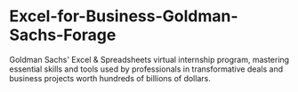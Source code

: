 # Excel-for-Business-Goldman-Sachs-Forage
Goldman Sachs' Excel &amp; Spreadsheets virtual internship program, mastering essential skills and tools used by professionals in transformative deals and business projects worth hundreds of billions of dollars.
